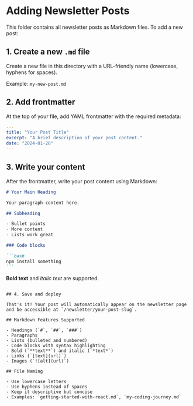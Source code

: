 # Adding Newsletter Posts

This folder contains all newsletter posts as Markdown files. To add a new post:

## 1. Create a new `.md` file

Create a new file in this directory with a URL-friendly name (lowercase, hyphens for spaces).

Example: `my-new-post.md`

## 2. Add frontmatter

At the top of your file, add YAML frontmatter with the required metadata:

```yaml
---
title: "Your Post Title"
excerpt: "A brief description of your post content."
date: "2024-01-20"
---
```

## 3. Write your content

After the frontmatter, write your post content using Markdown:

````markdown
# Your Main Heading

Your paragraph content here.

## Subheading

- Bullet points
- More content
- Lists work great

### Code blocks

```bash
npm install something
```
````

**Bold text** and _italic text_ are supported.

```

## 4. Save and deploy

That's it! Your post will automatically appear on the newsletter page and be accessible at `/newsletter/your-post-slug`.

## Markdown Features Supported

- Headings (`#`, `##`, `###`)
- Paragraphs
- Lists (bulleted and numbered)
- Code blocks with syntax highlighting
- Bold (`**text**`) and italic (`*text*`)
- Links (`[text](url)`)
- Images (`![alt](url)`)

## File Naming

- Use lowercase letters
- Use hyphens instead of spaces
- Keep it descriptive but concise
- Examples: `getting-started-with-react.md`, `my-coding-journey.md`
```
